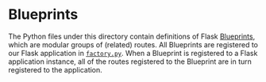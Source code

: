 # Blueprints

The Python files under this directory contain definitions of Flask [Blueprints][0], which are modular groups of (related) routes. All Blueprints are registered to our Flask application in [`factory.py`][1]. When a Blueprint is registered to a Flask application instance, all of the routes registered to the Blueprint are in turn registered to the application.

[0]: https://flask.palletsprojects.com/en/2.0.x/blueprints/
[1]: webserver/app/factory.py
